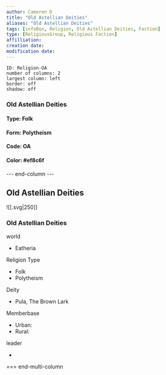 ```yaml
---
author: Cameren D
title: "Old Astellian Deities"
aliases: "Old Astellian Deities"
tags: [infoBox, Religion, Old Astellian Deities, Faction]
type: [ReligiousGroup, Religious Faction]
affilliation: 
creation date:  
modification date: 
---
```



```start-multi-column  
ID: Religion-OA  
number of columns: 2  
largest column: left
border: off
shadow: off
```

### Old Astellian Deities

#### Type: Folk

#### Form: Polytheism

#### Code: OA

#### **Color:** #ef8c6f

--- end-column ---
<html>
    <div class="infobox">
        <div class="heading">
            <h2>Old Astellian Deities</h2>
        </div>
    </div>
</html>

![[.svg|250]]

<html>
    <div class="infobox">
        <div class="infobox-group">
            <div class="heading">
                <h3>Old Astellian Deities</h3>
            </div>
            <div class="infobox-datarow">
                <p class="data-heading">world</p>
                <ul class="data-content">
                    <li>Eatheria</li>
                </ul>
            </div>
            <div class="infobox-datarow">
                <p class="data-heading">Religion Type</p>
                <ul class="data-content">
                    <li>Folk</li>
                    <li>Polytheism</li>
                </ul>
            </div>
            <div class="infobox-datarow">
                <p class="data-heading">Deity</p>
                <ul class="data-content">
                    <li>Pula, The Brown Lark</li>
                </ul>
            </div>
            <div class="infobox-datarow">
                <p class="data-heading">Memberbase</p>
                <ul class="data-content">
                    <li>Urban: </li>
                    <li>Rural: </li>
                </ul>
            </div>
            <div class="infobox-datarow">
                <p class="data-heading">leader</p>
                <ul class="data-content">
                    <li></li>
                </ul>
            </div>
        </div>
    </div>
</div>
</html>

=== end-multi-column